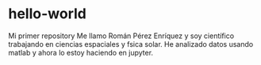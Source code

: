 # hello-world
Mi primer repository
Me llamo Román Pérez Enríquez y soy científico trabajando en ciencias espaciales y fsica solar.
He analizado datos usando matlab y ahora lo estoy haciendo en jupyter.
